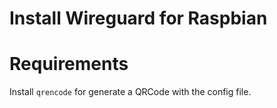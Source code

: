 # Install Wireguard for Raspbian

# Requirements

Install ``qrencode`` for generate a QRCode with the config file.